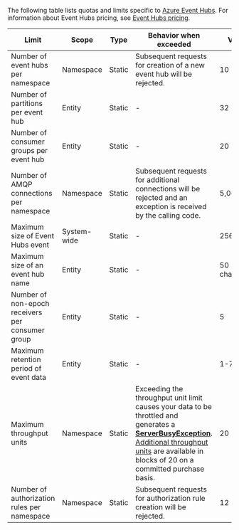 The following table lists quotas and limits specific to [Azure Event Hubs](/event-hubs/). For information about Event Hubs pricing, see [Event Hubs pricing](https://www.azure.cn/pricing/details/event-hubs/).

| Limit | Scope | Type | Behavior when exceeded | Value |
| --- | --- | --- | --- | --- |
| Number of event hubs per namespace |Namespace |Static |Subsequent requests for creation of a new event hub will be rejected. |10 |
| Number of partitions per event hub |Entity |Static |- |32 |
| Number of consumer groups per event hub |Entity |Static |- |20 |
| Number of AMQP connections per namespace |Namespace |Static |Subsequent requests for additional connections will be rejected and an exception is received by the calling code. |5,000 |
| Maximum size of Event Hubs event|System-wide |Static |- |256 KB |
| Maximum size of an event hub name |Entity |Static |- |50 characters |
| Number of non-epoch receivers per consumer group |Entity |Static |- |5 |
| Maximum retention period of event data |Entity |Static |- |1-7 days |
| Maximum throughput units |Namespace |Static |Exceeding the throughput unit limit causes your data to be throttled and generates a **[ServerBusyException](https://docs.microsoft.com/zh-cn/dotnet/api/microsoft.servicebus.messaging.serverbusyexception)**. [Additional throughput units](../articles/event-hubs/event-hubs-auto-inflate.md) are available in blocks of 20 on a committed purchase basis. |20 |
| Number of authorization rules per namespace |Namespace|Static |Subsequent requests for authorization rule creation will be rejected.|12 |

<!-- ms.date: 10/26/2017 -->